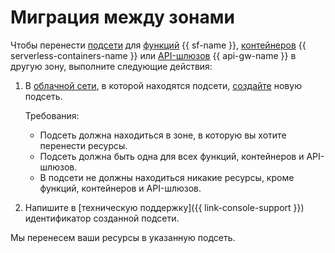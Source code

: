 # Миграция между зонами

Чтобы перенести [подсети](../../vpc/concepts/network.md#subnet) для [функций](../../functions/concepts/function.md) {{ sf-name }}, [контейнеров](../../serverless-containers/concepts/container.md) {{ serverless-containers-name }} или [API-шлюзов](../../api-gateway/concepts/index.md) {{ api-gw-name }} в другую зону, выполните следующие действия:

1. В [облачной сети](../../vpc/concepts/network.md#network), в которой находятся подсети, [создайте](../../vpc/operations/subnet-create.md) новую подсеть.

    Требования:
    * Подсеть должна находиться в зоне, в которую вы хотите перенести ресурсы.
    * Подсеть должна быть одна для всех функций, контейнеров и API-шлюзов.
    * В подсети не должны находиться никакие ресурсы, кроме функций, контейнеров и API-шлюзов.
1. Напишите в [техническую поддержку]({{ link-console-support }}) идентификатор созданной подсети.

Мы перенесем ваши ресурсы в указанную подсеть.
